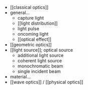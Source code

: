 - [[classical optics]]
- general...
    - capture light
    - [[light distribution]]
    - light pulse
    - oncoming light
    - [[optical effect]]
- [[geometric optics]]
- [[light source]]; optical source
    - additional light source
    - coherent light source
    - monochromatic beam
    - single incident beam
- material...
- [[wave optics]] / [[physical optics]]
